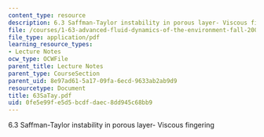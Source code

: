 ```yaml
---
content_type: resource
description: 6.3 Saffman-Taylor instability in porous layer- Viscous fingering
file: /courses/1-63-advanced-fluid-dynamics-of-the-environment-fall-2002/0fe5e99fe5d5bcdfdaec8dd945c68bb9_63SaTay.pdf
file_type: application/pdf
learning_resource_types:
- Lecture Notes
ocw_type: OCWFile
parent_title: Lecture Notes
parent_type: CourseSection
parent_uid: 8e97ad61-5a17-09fa-6ecd-9633ab2ab9d9
resourcetype: Document
title: 63SaTay.pdf
uid: 0fe5e99f-e5d5-bcdf-daec-8dd945c68bb9
---
```

6.3 Saffman-Taylor instability in porous layer- Viscous fingering
